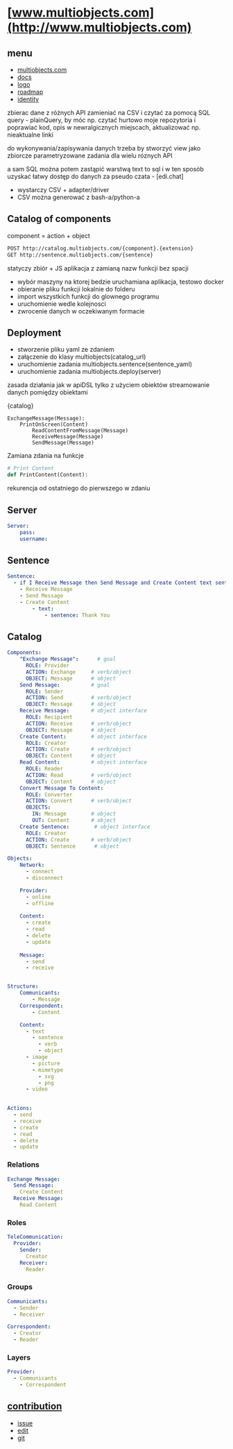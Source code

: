 # [www.multiobjects.com](http://www.multiobjects.com)

## menu

+ [multiobjects.com](http://www.multiobjects.com)
+ [docs](http://docs.multiobjects.com)
+ [logo](http://logo.multiobjects.com)
+ [roadmap](http://roadmap.multiobjects.com)
+ [identity](http://identity.multiobjects.com)



zbierac dane z różnych API zamieniać na CSV i czytać za pomocą SQL query - plainQuery, by móc np. czytać hurtowo moje repozytoria i poprawiać kod, opis w newralgicznych miejscach, aktualizować np. nieaktualne linki

do wykonywania/zapisywania danych trzeba by stworzyć view jako zbiorcze parametryzowane zadania dla wielu róznych API

a sam SQL można potem zastąpić warstwą text to sql i w ten sposób uzyskać łatwy dostęp do danych za pseudo czata - [edi.chat]

+ wystarczy CSV + adapter/driver
+ CSV można generować z bash-a/python-a




## Catalog of components

component = action + object
```bash
POST http://catalog.multiobjects.com/{component}.{extension}
GET http://sentence.multiobjects.com/{sentence}
```

statyczy zbiór + JS aplikacja z zamianą nazw funkcji bez spacji
+ wybór maszyny na ktorej bedzie uruchamiana aplikacja, testowo docker
+ obieranie pliku funkcji lokalnie do folderu
+ import wszystkich funkcji do glownego programu
+ uruchomienie wedle kolejnosci
+ zwrocenie danych w oczekiwanym formacie
 



## Deployment

- stworzenie pliku yaml ze zdaniem
- załączenie do klasy multiobjects(catalog_url)
- uruchomienie zadania multiobjects.sentence(sentence_yaml)
- uruchomienie zadania multiobjects.deploy(server)

zasada działania jak w apiDSL tylko z użyciem obiektów
streamowanie danych pomiędzy obiektami 


{catalog}
```
ExchangeMessage(Message):
    PrintOnScreen(Content)
        ReadContentFromMessage(Message)
        ReceiveMessage(Message)
        SendMessage(Message)
```
        
Zamiana zdania na funkcje


```python
# Print Content
def PrintContent(Content):

```                
        

rekurencja od ostatniego do pierwszego w zdaniu


## Server

```yaml
Server:
    pass:
    username:

```

## Sentence

```yaml
Sentence:
  - if I Receive Message then Send Message and Create Content text sentence: Thank You
    - Receive Message
    - Send Message
    - Create Content
        - text:
            - sentence: Thank You
```


        
## Catalog

```yaml
Components:  
    "Exchange Message":      # goal
      ROLE: Provider
      ACTION: Exchange     # verb/object
      OBJECT: Message      # object
    Send Message:          # goal
      ROLE: Sender
      ACTION: Send         # verb/object
      OBJECT: Message      # object
    Receive Message:       # object interface
      ROLE: Recipient
      ACTION: Receive      # verb/object
      OBJECT: Message      # object
    Create Content:        # object interface
      ROLE: Creator
      ACTION: Create       # verb/object
      OBJECT: Content      # object
    Read Content:          # object interface
      ROLE: Reader
      ACTION: Read         # verb/object
      OBJECT: Content      # object
    Convert Message To Content:    
      ROLE: Converter
      ACTION: Convert      # verb/object
      OBJECTS:
        IN: Message        # object
        OUT: Content       # object
    Create Sentence:        # object interface
      ROLE: Creator
      ACTION: Create       # verb/object
      OBJECT: Sentence      # object

Objects:
    Network:          
      - connect
      - disconnect        

    Provider:          
      - online
      - offline        
    
    Content:
      - create
      - read
      - delete
      - update
    
    Message:        
      - send
      - receive


Structure:
    Communicants:
        - Message
    Correspondent:
        - Content

    Content:
      - text
        - sentence
          - verb
          - object
      - image
        - picture
        - mimetype
          - svg
          - png
      - video

    
Actions:
  - send
  - receive
  - create
  - read
  - delete
  - update

```


### Relations

```yml
Exchange Message:  
  Send Message:
    Create Content
  Receive Message:
    Read Content
```



### Roles

```yml
TeleCommunication:
  Provider:
    Sender:
      Creator
    Receiver:
      Reader
```


### Groups

```yml
Communicants:
  - Sender
  - Receiver

Correspondent:
  - Creator
  - Reader
```


### Layers


```yml
Provider:
  - Communicants
    - Correspondent
```







## [contribution](http://contribution.softreck.dev)

+ [issue](https://github.com/multiobjects/www/issues/new)
+ [edit](https://github.com/multiobjects/www/edit/main/README.md)
+ [git](https://github.com/multiobjects/)
